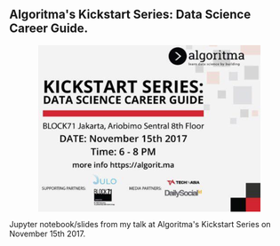 ## Algoritma's Kickstart Series: Data Science Career Guide.



<p align="center">
<img src="images/kickstart.png" align="middle" alt="Drawing" width="400" height="300"/>
</p>

<p>
Jupyter notebook/slides from my talk at Algoritma's Kickstart Series on November 15th 2017.
</p>
